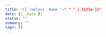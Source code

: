 ```yaml
---
title: "{{ replace .Name "-" " " | title }}"
date: {{ .Date }}
status: ""
summary: ""
tags: []
---
```


